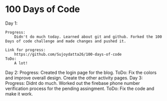 # 100 Days of Code

Day 1:
	
	Progress:
		Didn't do much today. Learned about git and github. Forked the 100 Days of code challenge and made changes and pushed it.
	
	Link for progress:
		https://github.com/Sujoydatta26/100-days-of-code
	ToDo:
		A lot!

Day 2:
	Progress:
		Created the login page for the blog.
	ToDo:
		Fix the colors and improve overall design. Create the other activity pages.
Day 3:
	Progress:
		Didnt do much. Worked out the firebase phone number verification process for the pending assingment.
	ToDo:
		Fix the code and make it work.

